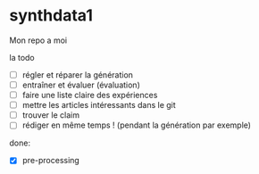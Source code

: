 # synthdata1
Mon repo a moi

la todo

- [ ] régler et réparer la génération         
- [ ] entraîner et évaluer (évaluation) 
- [ ] faire une liste claire des expériences    
- [ ] mettre les articles intéressants dans le git  
- [ ] trouver le claim  
- [ ] rédiger en même temps ! (pendant la génération par exemple)   

done:

- [x] pre-processing